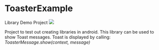 # ToasterExample
Library Demo Project
[![](https://jitpack.io/v/DroidSU/ToasterExample.svg)](https://jitpack.io/#DroidSU/ToasterExample)



Project to test out creating libraries in android. This library can be used to show Toast messages. 
Toast is displayed by calling:  *ToasterMessage.show(context, message)*
